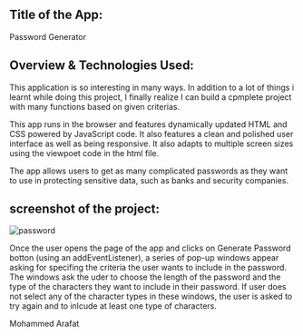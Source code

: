 ## Title of the App:
Password Generator

## Overview & Technologies Used:
This application is so interesting in many ways. In addition to a lot of things i learnt while doing this project, I finally realize I can build a cpmplete project with many functions based on given criterias. 

This app runs in the browser and features dynamically updated HTML and CSS powered by JavaScript code. It also features a clean and polished user interface as well as being responsive. It also adapts to multiple screen sizes using the viewpoet code in the html file.

The app allows users to get as many complicated passwords as they want to use in protecting sensitive data, such as banks and security companies.

## screenshot of the project:
![password](https://user-images.githubusercontent.com/67847324/95363760-e16f7d80-089d-11eb-81f1-1bd7c2b689b3.PNG)



Once the user opens the page of the app and clicks on Generate Password botton (using an addEventListener), a series of pop-up windows appear asking for specifing the criteria the user wants to include in the password. The windows ask the uder to choose the length of the password and the type of the characters they want to include in their password. If user does not select any of the character types in these windows, the user is asked to try again and to inlcude at least one type of characters.

Mohammed Arafat
